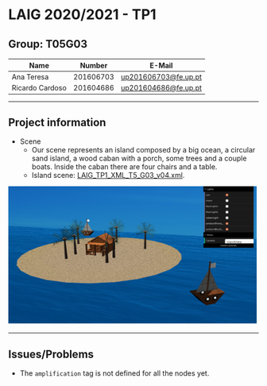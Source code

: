 # LAIG 2020/2021 - TP1

## Group: T05G03

| Name             | Number    | E-Mail                |
| ---------------- | --------- | --------------------- |
| Ana Teresa       | 201606703 | up201606703@fe.up.pt  |
| Ricardo Cardoso  | 201604686 | up201604686@fe.up.pt  |

----
## Project information

- Scene
  - Our scene represents an island composed by a big ocean, a circular sand island, a wood caban with a porch, some trees and a couple boats. Inside the caban there are four chairs and a table.
  - Island scene: [LAIG_TP1_XML_T5_G03_v04.xml](TP1/scenes/LAIG_TP1_XML_T5_G03_v04.xml).

<img src="photos/island_day.png" alt="Island" width="500"/>


----
## Issues/Problems

- The `amplification` tag is not defined for all the nodes yet.

